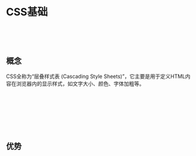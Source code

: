 # CSS基础 #




<br><br><br>
## 概念 ##

CSS全称为“层叠样式表 (Cascading Style Sheets)”，它主要是用于定义HTML内容在浏览器内的显示样式，如文字大小、颜色、字体加粗等。



<br><br><br><br><br><br>
## 优势 ##




